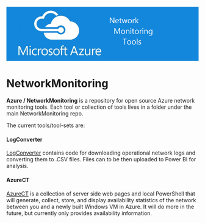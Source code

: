 ![0]

# NetworkMonitoring

**Azure / NetworkMonitoring** is a repository for open source Azure network monitoring tools. Each tool or collection of tools lives in a folder under the main NetworkMonitoring repo.

The current tools/tool-sets are:
#### LogConverter
[LogConverter][LogConverter] contains code for downloading operational network logs and converting them to .CSV files. Files can to be then uploaded to Power BI for analysis.


#### AzureCT
[AzureCT][AzureCT] is a collection of server side web pages and local PowerShell that will generate, collect, store, and display availability statistics of the network between you and a newly built Windows VM in Azure. It will do more in the future, but currently only provides availability information.

<!--Image References-->
[0]: ./AzureCT/media/AzureNMT.png "Azure Network Monitoring Tools"

<!--Link References-->
[LogConverter]: https://github.com/Azure/NetworkMonitoring/tree/master/LogConverter "LogConverter tree"
[AzureCT]: https://github.com/Azure/NetworkMonitoring/tree/master/OnPremiseConnectivityTool "AzureCT tree"